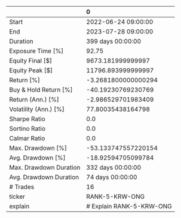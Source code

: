 |                        | 0                        |
|:-----------------------|:-------------------------|
| Start                  | 2022-06-24 09:00:00      |
| End                    | 2023-07-28 09:00:00      |
| Duration               | 399 days 00:00:00        |
| Exposure Time [%]      | 92.75                    |
| Equity Final [$]       | 9673.181999999997        |
| Equity Peak [$]        | 11796.893999999997       |
| Return [%]             | -3.2681800000000294      |
| Buy & Hold Return [%]  | -40.19230769230769       |
| Return (Ann.) [%]      | -2.986529701983409       |
| Volatility (Ann.) [%]  | 77.80035438164798        |
| Sharpe Ratio           | 0.0                      |
| Sortino Ratio          | 0.0                      |
| Calmar Ratio           | 0.0                      |
| Max. Drawdown [%]      | -53.133747557220154      |
| Avg. Drawdown [%]      | -18.92594705099784       |
| Max. Drawdown Duration | 332 days 00:00:00        |
| Avg. Drawdown Duration | 74 days 00:00:00         |
| # Trades               | 16                       |
| ticker                 | RANK-5-KRW-ONG           |
| explain                | # Explain RANK-5-KRW-ONG |